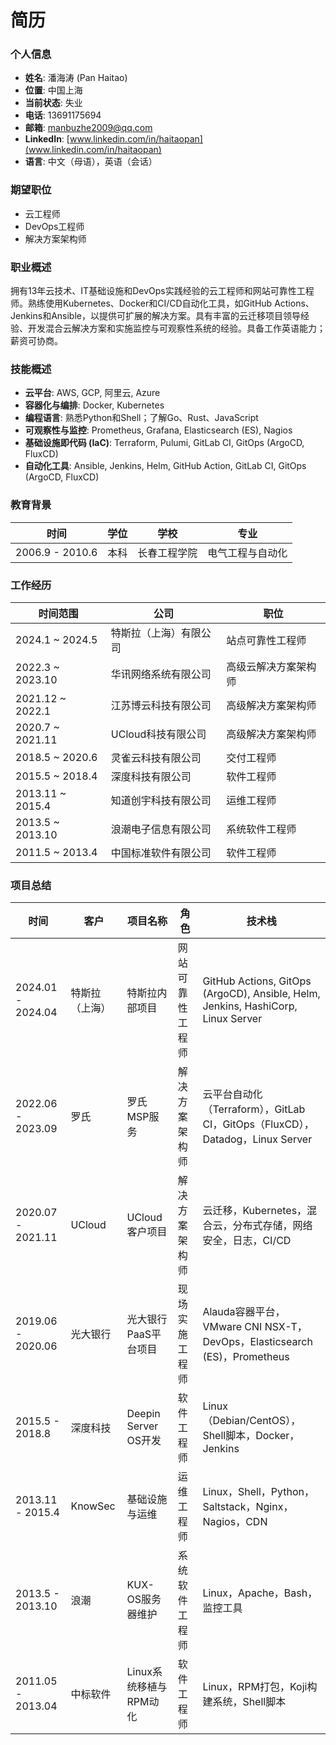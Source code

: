 # 简历

### 个人信息
- **姓名**: 潘海涛 (Pan Haitao)
- **位置**: 中国上海
- **当前状态**: 失业
- **电话**: 13691175694
- **邮箱**: manbuzhe2009@qq.com
- **LinkedIn**: [www.linkedin.com/in/haitaopan](www.linkedin.com/in/haitaopan)
- **语言**: 中文（母语），英语（会话）

### 期望职位

- 云工程师
- DevOps工程师
- 解决方案架构师

### 职业概述

拥有13年云技术、IT基础设施和DevOps实践经验的云工程师和网站可靠性工程师。熟练使用Kubernetes、Docker和CI/CD自动化工具，如GitHub Actions、Jenkins和Ansible，以提供可扩展的解决方案。具有丰富的云迁移项目领导经验、开发混合云解决方案和实施监控与可观察性系统的经验。具备工作英语能力；薪资可协商。

### 技能概述
- **云平台**: AWS, GCP, 阿里云, Azure
- **容器化与编排**: Docker, Kubernetes
- **编程语言**: 熟悉Python和Shell；了解Go、Rust、JavaScript
- **可观察性与监控**: Prometheus, Grafana, Elasticsearch (ES), Nagios
- **基础设施即代码 (IaC)**: Terraform, Pulumi, GitLab CI, GitOps (ArgoCD, FluxCD)
- **自动化工具**: Ansible, Jenkins, Helm, GitHub Action, GitLab CI, GitOps (ArgoCD, FluxCD)

### 教育背景

| 时间               | 学位      | 学校                      | 专业                            |
| ------------------ | --------- | ------------------------- | ------------------------------- |
| 2006.9 - 2010.6    | 本科      | 长春工程学院              | 电气工程与自动化                 |

### 工作经历

| **时间范围**         | **公司**                                   | **职位**                       |
|-----------------------|-------------------------------------------|--------------------------------|
| 2024.1 ~ 2024.5       | 特斯拉（上海）有限公司                    | 站点可靠性工程师               |
| 2022.3 ~ 2023.10      | 华讯网络系统有限公司                      | 高级云解决方案架构师           |
| 2021.12 ~ 2022.1      | 江苏博云科技有限公司                      | 高级解决方案架构师             |
| 2020.7 ~ 2021.11      | UCloud科技有限公司                        | 高级解决方案架构师             |
| 2018.5 ~ 2020.6       | 灵雀云科技有限公司                        | 交付工程师                     |
| 2015.5 ~ 2018.4       | 深度科技有限公司                          | 软件工程师                     |
| 2013.11 ~ 2015.4      | 知道创宇科技有限公司                      | 运维工程师                     |
| 2013.5 ~ 2013.10      | 浪潮电子信息有限公司                      | 系统软件工程师                 |
| 2011.5 ~ 2013.4       | 中国标准软件有限公司                      | 软件工程师                     |

### 项目总结

| 时间               | 客户             | 项目名称                     | 角色                      | 技术栈                                           |
| ------------------ | ---------------- | ---------------------------- | ------------------------- | ------------------------------------------------ |
| 2024.01 - 2024.04  | 特斯拉（上海）    | 特斯拉内部项目              | 网站可靠性工程师         | GitHub Actions, GitOps (ArgoCD), Ansible, Helm, Jenkins, HashiCorp, Linux Server |
| 2022.06 - 2023.09  | 罗氏              | 罗氏MSP服务                | 解决方案架构师           | 云平台自动化（Terraform），GitLab CI，GitOps（FluxCD），Datadog，Linux Server |
| 2020.07 - 2021.11  | UCloud           | UCloud客户项目              | 解决方案架构师           | 云迁移，Kubernetes，混合云，分布式存储，网络安全，日志，CI/CD |
| 2019.06 - 2020.06  | 光大银行         | 光大银行PaaS平台项目        | 现场实施工程师           | Alauda容器平台，VMware CNI NSX-T，DevOps，Elasticsearch (ES)，Prometheus |
| 2015.5 - 2018.8    | 深度科技         | Deepin Server OS开发        | 软件工程师               | Linux（Debian/CentOS），Shell脚本，Docker，Jenkins |
| 2013.11 - 2015.4   | KnowSec          | 基础设施与运维              | 运维工程师               | Linux，Shell，Python，Saltstack，Nginx，Nagios，CDN |
| 2013.5 - 2013.10   | 浪潮             | KUX-OS服务器维护            | 系统软件工程师           | Linux，Apache，Bash，监控工具                    |
| 2011.05 - 2013.04  | 中标软件         | Linux系统移植与RPM动化    | 软件工程师               | Linux，RPM打包，Koji构建系统，Shell脚本          |
